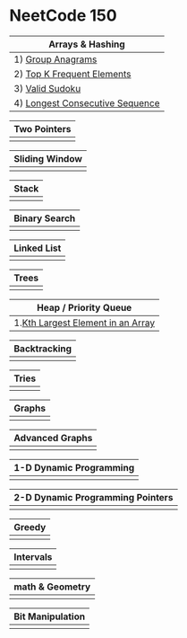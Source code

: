 # NeetCode 150
| Arrays & Hashing                                                              |
|-------------------------------------------------------------------------------|
| 1) [Group Anagrams ](problems/hashing/group-anagram.md)                             |
| 2) [Top K Frequent Elements](problems/hashing/top-k-frequent-elements.md)           |
| 3) [Valid Sudoku](problems/hashing/valid-sudoku.md)                                 |
| 4) [Longest Consecutive Sequence](problems/hashing/longest-consecutive-sequence.md) |


|Two Pointers|
|------------|
|            |



| Sliding Window |
|----------------|
|                |



| Stack |
|-------|
|       |



| Binary Search |
|---------------|
|               |




| Linked List |
|-------------|
|             |



| Trees |
|-------|
|       |



| Heap / Priority Queue                                                                |
|--------------------------------------------------------------------------------------|
| 1.[Kth Largest Element in an Array](./problems/heap/kth-largest-element-in-array.md) |


| Backtracking |
|--------------|
|              |



| Tries |
|-------|
|       |


| Graphs |
|--------|
|        |


| Advanced Graphs |
|-----------------|
|                 |



| 1-D Dynamic Programming |
|-------------------------|
|                         |



| 2-D Dynamic Programming Pointers |
|----------------------------------|
|                                  |



| Greedy |
|--------|
|        |



| Intervals |
|-----------|
|           |



| math & Geometry |
|-----------------|
|                 |



| Bit Manipulation |
|------------------|
|                  |







